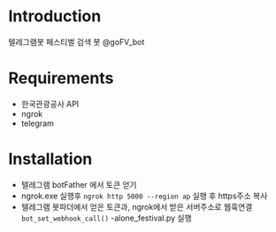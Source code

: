 # Introduction
텔레그램봇 페스티벌 검색 봇 @goFV_bot
</hr>

# Requirements
- 한국관광공사 API 
- ngrok
- telegram
</hr>

# Installation
- 텔레그램 botFather 에서 토큰 얻기 
- ngrok.exe 실행후
<code>ngrok http 5000 --region ap</code> 
실행 후 https주소 복사
- 텔레그램 봇파더에서 얻은 토큰과, ngrok에서 받은 서버주소로 웹훅연결 
<code>bot_set_webhook_call()</code>
-alone_festival.py 실행

